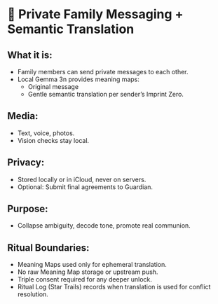 # 💬 Private Family Messaging + Semantic Translation

## What it is:
- Family members can send private messages to each other.
- Local Gemma 3n provides meaning maps:
   - Original message
   - Gentle semantic translation per sender’s Imprint Zero.

## Media:
- Text, voice, photos.
- Vision checks stay local.

## Privacy:
- Stored locally or in iCloud, never on servers.
- Optional: Submit final agreements to Guardian.

## Purpose:
- Collapse ambiguity, decode tone, promote real communion.

## Ritual Boundaries:
- Meaning Maps used only for ephemeral translation.
- No raw Meaning Map storage or upstream push.
- Triple consent required for any deeper unlock.
- Ritual Log (Star Trails) records when translation is used for conflict resolution.
